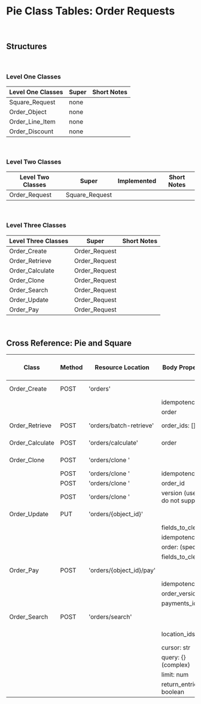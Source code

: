 # Pie Class Tables: Order Requests

<br/>

## Structures

<br/>

### Level One Classes

| Level One Classes | Super | Short Notes |
| ----------------- | ----- | ----------- |
| Square_Request    | none  |
| Order_Object      | none  |
| Order_Line_Item   | none  |
| Order_Discount    | none  |

<br/>

### Level Two Classes

| Level Two Classes | Super          | Implemented | Short Notes |
| ----------------- | -------------- | ----------- | ----------- |
| Order_Request     | Square_Request |

<br/>

### Level Three Classes

| Level Three Classes | Super         | Short Notes |
| ------------------- | ------------- | ----------- |
| Order_Create        | Order_Request |             |
| Order_Retrieve      | Order_Request |             |
| Order_Calculate     | Order_Request |             |
| Order_Clone         | Order_Request |             |
| Order_Search        | Order_Request |             |
| Order_Update        | Order_Request |             |
| Order_Pay           | Order_Request |             |

<br/>

## Cross Reference: Pie and Square

| Class           | Method | Resource Location        | Body Properties                  | Response Payload Field | Square Docs                                                                                        |
| --------------- | ------ | ------------------------ | -------------------------------- | ---------------------- | -------------------------------------------------------------------------------------------------- |
| Order_Create    | POST   | 'orders'                 |                                  | order (super)          | [Create Order](https://developer.squareup.com/reference/square/orders-api/create-order)            |
|                 |        |                          | idempotency_key                  |                        |
|                 |        |                          | order                            |                        |
| Order_Retrieve  | POST   | 'orders/batch-retrieve'  | order_ids: []                    | orders:[]              | [Retrieve Batch](https://developer.squareup.com/reference/square/orders-api/batch-retrieve-orders) |
| Order_Calculate | POST   | 'orders/calculate'       | order                            | order (super)          | [Calculate Order](https://developer.squareup.com/reference/square/orders-api/calculate-order)      |
| Order_Clone     | POST   | 'orders/clone '          |                                  |                        | [Clone Order](https://developer.squareup.com/reference/square/orders-api/clone-order)              |
|                 | POST   | 'orders/clone '          | idempotency_key                  |                        |
|                 | POST   | 'orders/clone '          | order_id                         |                        |
|                 | POST   | 'orders/clone '          | version (useless do not support) |                        |
| Order_Update    | PUT    | 'orders/{object_id}'     |                                  | order (super)          | [Update Order](https://developer.squareup.com/reference/square/orders-api/update-order)            |
|                 |        |                          | fields_to_clear: []              |                        |
|                 |        |                          | idempotency_key                  |
|                 |        |                          | order: (special)                 |
|                 |        |                          | fields_to_clear: []              |
| Order_Pay       | POST   | 'orders/{object_id}/pay' |                                  | order (super)          | [Pay Order](https://developer.squareup.com/reference/square/orders-api/pay-order)                  |
|                 |        |                          | idempotency_key                  |
|                 |        |                          | order_version                    |
|                 |        |                          | payments_ids: []                 |
| Order_Search    | POST   | 'orders/search'          |                                  |                        | [Search Orders](https://developer.squareup.com/reference/square/orders-api/search-orders)          |
|                 |        |                          | location_ids: []                 | order_entries: []      |
|                 |        |                          | cursor: str                      | orders:[]              |
|                 |        |                          | query: {} (complex)              | cursor                 |
|                 |        |                          | limit: num                       |
|                 |        |                          | return_entries: boolean          |

<br/>
